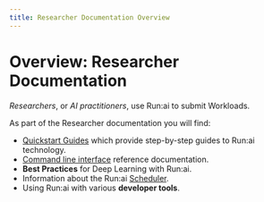 ```yaml
---
title: Researcher Documentation Overview
---
```

# Overview: Researcher Documentation

_Researchers_, or _AI practitioners_, use Run:ai to submit Workloads. 

As part of the Researcher documentation you will find:

* [Quickstart Guides](./Walkthroughs/quickstart-overview.md) which provide step-by-step guides to Run:ai technology.
* [Command line interface](./cli-reference/Introduction.md) reference documentation.
* __Best Practices__ for Deep Learning with Run:ai.
* Information about the Run:ai [Scheduler](./scheduling/the-runai-scheduler.md).
* Using Run:ai with various __developer tools__. 
